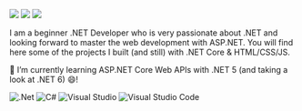 [![](https://img.shields.io/badge/-Ahmed%20HENNANI-blue?style=flat-square&logo=Linkedin&logoColor=white&link=https://www.linkedin.com/in/ahmed-hennani/)](https://www.linkedin.com/in/ahmed-hennani/)  [![](https://img.shields.io/badge/-@hennani-%23181717?style=flat-square&logo=github)](https://github.com/hennani)
 [![](https://img.shields.io/badge/-@ah%5Fhnaniii-%231DA1F2?style=flat-square&logo=twitter&logoColor=ffffff)](https://twitter.com/ah_hnaniii)


I am a beginner .NET Developer who is very passionate about .NET and looking forward to master the web development with ASP.NET. You will find here some of the projects I built (and still) with .NET Core & HTML/CSS/JS.

🌱 I’m currently learning ASP.NET Core Web APIs with .NET 5 (and taking a look at .NET 6) 😄!

![.Net](https://img.shields.io/badge/.NET-5C2D91?style=for-the-badge&logo=.net&logoColor=white)
![C#](https://img.shields.io/badge/c%23-%23239120.svg?style=for-the-badge&logo=c-sharp&logoColor=white)
![Visual Studio](https://img.shields.io/badge/VisualStudio-5C2D91.svg?style=for-the-badge&logo=visual-studio&logoColor=white)
![Visual Studio Code](https://img.shields.io/badge/VisualStudioCode-0078d7.svg?style=for-the-badge&logo=visual-studio-code&logoColor=white)
